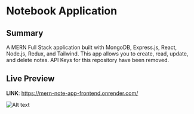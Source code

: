 # Notebook Application

## Summary
A MERN Full Stack application built with MongoDB, Express.js, React, Node.js, Redux, and Tailwind. 
This app allows you to create, read, update, and delete notes. API Keys for this repository have
been removed.

## Live Preview

**LINK**: https://mern-note-app-frontend.onrender.com/

![Alt text](https://i.imgur.com/sgVUr2q.png)
